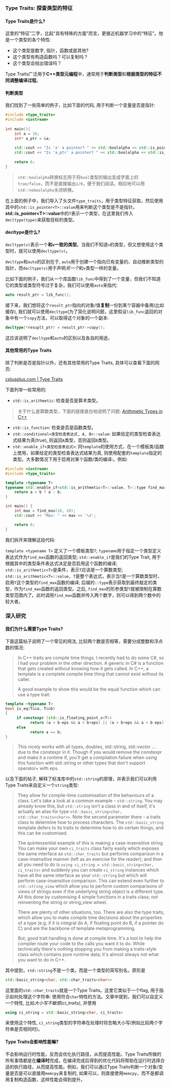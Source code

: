 
### Type Traits: 探查类型的特征

#### Type Traits是什么?

这里的“特征”二字，比起“具有特殊的方面”而言，更接近机器学习中的“特征”。他是一个类型的各个特性:

- 这个类型是数字, 指针，函数或是其他?
- 这个类型有构造函数吗？可以复制吗？
- 这个类型会抛出错误吗？

Type Traits广泛用于**C++类型元编程**中，通常用于**判断类型**和**根据类型的特征不同调整编译过程**。

#### 判断类型

我们找到了一些简单的例子，比如下面的代码, 用于判断一个变量是否是指针:

```c++
#include <type_traits>  
#include <iostream>  
  
int main(){  
    int a = 10;  
    int* a_ptr = &a;  
  
    std::cout << "Is 'a' a pointer? " << std::boolalpha << std::is_pointer<decltype(a)>::value << std::endl;  
    std::cout << "Is 'a_ptr' a pointer? " << std::boolalpha << std::is_pointer<decltype(a_ptr)>::value << std::endl;  
  
    return 0;  
}
```

> `std::boolalpha`转换标志用于将`bool`类型的输出变成字面上的`true/false`，而不是直接输出`1/0`，便于我们阅读。相应地可以用`std::noboolalpha`关闭转换。

在上面的例子中，我们导入了头文件`type_traits`，用于类型特征获取，然后使用其中的`std::is_pointer<T>::value`用来判断这个类型是不是指针。**std::is_pointer\<T\>::value**中的`T`表示一个类型，在这里我们传入`decltype(type)`来获取目标的类型。

#### decltype是什么?

`decltype(v)`表示一个**和`v`一致的类型**。当我们不知道`v`的类型，但又想使用这个类型时，就可以使用`decltype(v)`。

`decltype`和`auto`的区别在于, `auto`用于创建一个指向已有变量的、自动推断类型的指针，而`decltype(v)`用于声明*另一个*和`v`类型一样的变量。

比如下面的例子，我们从一个库函数`lib_func`中得到了一个变量，但我们不知道它的类型或类型符号过于复杂，我们可以使用`auto`来指代:

```c++
auto result_ptr = lib_func();
```

接下来，我们想将这个`result_ptr`指向的对象/值**复制**一份到某个容器中备用(比如缓存), 我们就可以使用`decltype`(为了简化说明问题，这里假设`lib_func`返回的对象中有一个`copy`方法，可以取得这个对象的一个副本:

```c++
decltype(*resuplt_ptr) = result_ptr->copy();
```

这应该说明了`decltype`和`auto`的区别以及各自的用途。

#### 其他常用的Type Traits

除了判断是否是指针以外，还有其他常用的Type Traits, 具体可以查看下面的网页:

[cplusplus.com | Type Traits](https://cplusplus.com/reference/type_traits/)

下面列举一些常用的:

- `std::is_arithmetic`: 检查是否是算术类型。
> 关于什么是算数类型，下面的链接直白地说明了问题: [Arithmetic Types in C++](https://biowpn.github.io/bioweapon/2024/08/29/arithmetic-types-in-cpp.html)
- `std::is_function`: 检查是否是函数类型。
- `std::conditional<类型检查表达式, A, B>::value`: 如果给定的类型检查表达式结果为真(true), 则返回`A`类型，否则返回`B`类型。
- `std::enable_if<类型检查表达式>`: 同`template`的使用方式，在一个模板类/函数上使用，如果给定的类型检查表达式结果为真, 则使用配套的`template`指定的类型。大多数情况下用于启用对某个函数/类的编译:。例如:
```c++
#include <iostream>
#include <type_traits>

template <typename T>
typename std::enable_if<std::is_arithmetic<T>::value, T>::type find_max(T a, T b) {
    return a > b ? a : b;
}

int main() {
    int max = find_max(10, 20);
    std::cout << "Max: " << max << '\n';

    return 0;
}
```

我们拆开来理解这段代码:

`template <typename T>` 定义了一个模板类型`T`;
`typename`用于指定一个类型定义表达式作为`find_max`函数的返回类型;
`std::enable_if`是我们的Type Trait, 用于根据其中的类型条件表达式决定是否启用这个函数的编译;
`std::is_arithmetic<T>`是条件，表示`T`应该是一个算数类型;
`std::is_arithmetic<T>::value, T`是整个表达式，表示当`T`是一个算数类型时，启用`T`这个类型的`find_max`函数的编译;
后缀的`::type`表示获取到最终敲定的类型，作为`find_max`函数的返回类型。之后, `find_max`的形参类型`T`就被限制在算数类型范围内了。此时调用`find_max`函数并传入两个数字，则可以得到两个数中的较大者。

### 深入研究

#### 我们为什么需要Type Traits?

下面这篇帖子说明了一个常见的用法, 比较两个数是否相等，需要分成整数和浮点数的情况:

>In C++ traits are compile time things. I recently had to do some C#, so I had your problem in the other direction. A generic in C# is a function that gets created without knowing how it gets called. In C++, a template is a complete compile time thing that cannot exist without its caller.
>
>A good example to show this would be the equal function which can use a type trait:
```c++
template <typename T>
bool is_eq(T&&a, T&&b)
{
     if constexpr (std::is_floating_point_v<T>)
           return (a > b-eps && a < b+eps) || (a > b+eps && a < b-eps);
     else
           return a == b;
}
```

>This nicely works with all types, doubles, std::string, std::vector ... due to the constexpr in it. Though if you would remove the constexpr and make it a runtime if, you'll get a compilation failure when using this function with std::string or other types that don't support operator+ with eps.

以及下面的帖子, 解释了标准库中的`std::string`的原理，并表示我们可以利用Type Traits来自定义一个`string`类型:

>They allow for compile-time customisation of the behaviours of a class. Let's take a look at a common example - `std::string`. You may already know this, but `std::string` isn't a class in and of itself, it's actually an alias for type `std::basic_string<char, std::char_traits<char>>`. Note the second parameter there - a traits class to determine how to process characters. The `std::basic_string` template defers to its traits to determine how to do certain things, and this can be customised.
>
>The quintessential example of this is making a case-insensitive string. You can make your own `ci_traits` class fairly easily which exposes the same interface as `std::char_traits` but performs comparison in a case-insensitive manner (left as an exercise for the reader); and then all you need to do is `using ci_string = std::basic_string<char, ci_traits>` and suddenly you can create `ci_string` instances which have all the same interface as your `std::string` but which will perform case-insensitive comparison. This can extend even further to `std::string_view` which allow you to perform custom comparisons of views of strings even if the underlying string object is a different type. All this done by customising 4 simple functions in a traits class; not reinventing the string or string_view wheel.
>
>There are plenty of other situations, too. There are also the type traits, which allow you to make compile time decisions about the properties of a type (e.g. if it is integral do A, if floating point do B, if a pointer do C) and are the backbone of template metaprogramming.
>
>But, good trait handling is done at compile time. It's a tool to help the compiler route your code to the calls you want it to do. While technically there's nothing stopping you from making a traits-style class which contains pure runtime data; it's almost always not what you want to do in C++.

其中提到，`std::string`不是一个类，而是一个类型的简写别名，原形是
```c++
std::basic_string<char, std::char_traits<char>>
```

这里面的`std::char_traits`就是一个Type Traits。这里它类似于一个flag, 用于指示如何处理这个字符串: 使用符合`char`特性的方法。文章中提到，我们可以自定义一个特性, 比如*大小写不敏感(ci_traits)*, 并使用

```c++
using ci_string = std::basic_string<char, ci_traits>
```
来使用这个特性, `ci_string`类型的字符串在处理时将忽略大小写(例如比较两个字符串是否相同时)。

#### Type Traits会影响性能嘛?

不会影响运行时性能，反而会优化执行路径，从而提高性能。Type Traits所做的所有事情都是在**编译时**完成，在编译完成后得到的优化代码将帮助在运行时选择合适的执行路径，从而提高性能。例如，我们可以通过Type Traits判断一个对象/变量是否是可以直接用`memcpy`来复制的, 如果可以，则直接使用`memcpy`，而不是都调用复制构造函数，这样性能会得到提升。